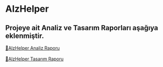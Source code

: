 # AlzHelper

## Projeye ait Analiz ve Tasarım Raporları aşağıya eklenmiştir.

[📄AlzHelper Analiz Raporu](https://github.com/Burakka1/AlzHelper/blob/main/Belgeler/AlzHelper_AnalizRaporu.pdf)</br></br>
[📄AlzHelper Tasarım Raporu](https://github.com/Burakka1/AlzHelper/blob/main/Belgeler/AlzHelper_TasarimRaporu.pdf)
